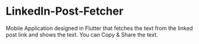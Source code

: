 # LinkedIn-Post-Fetcher

Mobile Application designed in Flutter that fetches the text from the linked post link and shows the text. You can Copy & Share the text.
 
